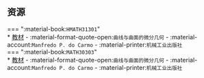 ## 资源  
=== ":material-book:`HMATH31301`"  
    * [教材](http://api.cqu-openlib.cn/file?key=il38C276jzrc) - :material-format-quote-open:`曲线与曲面的微分几何` - :material-account:`Manfredo P. do Carmo` - :material-printer:`机械工业出版社`  
=== ":material-book:`MATH30303`"  
    * [教材](http://api.cqu-openlib.cn/file?key=il38C276jzrc) - :material-format-quote-open:`曲线与曲面的微分几何` - :material-account:`Manfredo P. do Carmo` - :material-printer:`机械工业出版社`  